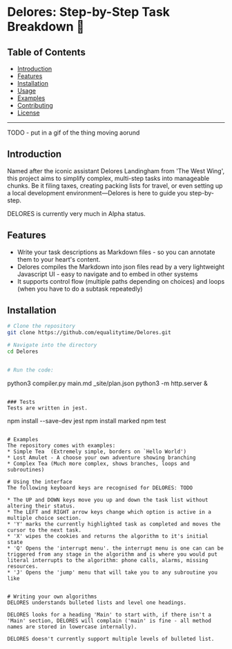 # Delores: Step-by-Step Task Breakdown 📝


## Table of Contents

- [Introduction](#introduction)
- [Features](#features)
- [Installation](#installation)
- [Usage](#usage)
- [Examples](#examples)
- [Contributing](#contributing)
- [License](#license)

---

TODO - put in a gif of the thing moving aorund 


## Introduction

Named after the iconic assistant Delores Landingham from 'The West Wing', this project aims to simplify complex, multi-step tasks into manageable chunks. Be it filing taxes, creating packing lists for travel, or even setting up a local development environment—Delores is here to guide you step-by-step.

DELORES is currently very much in Alpha status.


## Features

- Write your task descriptions as Markdown files - so you can annotate them to your heart's content. 
- Delores compiles the Markdown into json files read by a very lightweight Javascript UI - easy to navigate and to embed in other systems 
- It supports control flow (multiple paths depending on choices) and loops (when you have to do a subtask repeatedly) 

## Installation

```bash
# Clone the repository
git clone https://github.com/equalitytime/Delores.git

# Navigate into the directory
cd Delores


# Run the code:   
```
python3 compiler.py main.md _site/plan.json 
python3 -m http.server &
``` 

### Tests 
Tests are written in jest. 

``` 
npm install --save-dev jest 
npm install marked
npm test
```

# Examples 
The repository comes with examples: 
* Simple Tea  (Extremely simple, borders on `Hello World') 
* Lost Amulet - A choose your own adventure showing branching
* Complex Tea (Much more complex, shows branches, loops and subroutines) 

# Using the interface 
The following keyboard keys are recognised for DELORES: TODO 

* The UP and DOWN keys move you up and down the task list without altering their status.
* The LEFT and RIGHT arrow keys change which option is active in a multiple choice section. 
* 'Y' marks the currently highlighted task as completed and moves the cursor to the next task. 
* 'X' wipes the cookies and returns the algorithm to it's initial state
* 'Q' Opens the 'interrupt menu'. the interrupt menu is one can can be triggered from any stage in the algorithm and is where you would put literal interrupts to the algorithm: phone calls, alarms, missing resources. 
* 'J' Opens the 'jump' menu that will take you to any subroutine you like 


# Writing your own algorithms 
DELORES understands bulleted lists and level one headings. 

DELORES looks for a heading 'Main' to start with, if there isn't a 'Main' section, DELORES will complain ('main' is fine - all method names are stored in lowercase internally).  

DELORES doesn't currently support multiple levels of bulleted list. 


